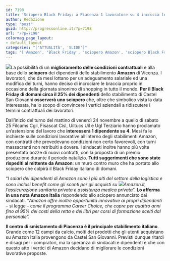 ```yaml
---
id: 7198
title: 'Sciopero Black Friday: a Piacenza 1 lavoratore su 4 incrocia le braccia'
author: Redazione
type: "post"
guid: http://progressonline.it/?p=7198
url: "/?p=7198"
colormag_page_layout:
- default_layout
categories: "['ATTUALITÀ', 'SLIDE']"
tags: "['Amazon', 'Black Friday', 'sciopero Amazon', 'sciopero Black Friday']"
---
```


![](https://progressonline.it/wp-content/uploads/2017/11/amazon-piacenza-850747-300x163.jpg)La possibilità di un **miglioramento delle condizioni contrattuali** è alla base dello **sciopero** dei dipendenti dello stabilimento **Amazon** di Vicenza. I lavoratori, che da mesi lottano per un adeguamento salariale ed una modifica dei turni, hanno deciso di incrociare le braccia proprio in occasione della giornata sinonimo di shopping in tutto il mondo. **Per il Black Friday di domani circa il 25% dei dipendenti** dello stabilimento di Castel San Giovanni **osserverà uno sciopero** che, oltre che simbolico vista la data interessata, ha lo scopo di convincere i vertici aziendali a ridiscutere i termini contrattuali dei lavoratori.

Dall’inizio del turno del mattino di venerdì 24 novembre a quello di sabato 25 Filcams Cgil, Fisascat Cisl, Uiltucs Uil e Ugl Terziario hanno proclamato un’astensione del lavoro che **interesserà 1 dipendente su 4**. Mesi fa le inchieste sulle condizioni lavorative all’interno degli stabilimenti Amazon, con contratti che prevedevano condizioni non certo favorevoli, con turni massacranti non retribuiti a dovere. I sindacati inoltre hanno più volte presentato bozze di nuovi contratti, con la proposta di un premio produzione durante il periodo natalizio. **Tutti suggerimenti che sono state rispediti al mittente da Amazon**: un muro contro muro che ha portato allo sciopero che colpirà il Black Friday italiano di domani.

“*I salari dei dipendenti di Amazon sono i più alti del settore della logistica e sono inclusi benefit come gli sconti per gli acquisti su ![](https://progressonline.it/wp-content/uploads/2017/11/Foto_47-48_SP_S07_Vailog-Amazon-logistics-center-warhouse-in-Piacenza-NC-300x200.jpg)Amazon.it, l’assicurazione sanitaria privata e assistenza medica privata*“. **Lo afferma in una nota Amazon Italia** rispondendo allo sciopero annunciato dai sindacati. “*Amazon offre inoltre opportunità innovative ai propri dipendenti* – si legge – c*ome il programma Career Choice, che copre per quattro anni fino al 95% dei costi della retta e dei libri per corsi di formazione scelti dal personale”.*

**Il centro di smistamento di Piacenza è il principale stabilimento italiano**. Grande come 12 campi da calcio, molti dei prodotti che gli utenti acquistano su Amazon Italia provengono da Castel San Giovanni. Previsti dunque ritardi e disagi per i compratori, ma la speranza di sindacati e dipendenti è che con questo atto i vertici di Amazon decidano di migliorare le condizioni lavorative proposte.